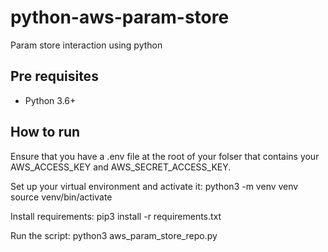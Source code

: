 # python-aws-param-store
Param store interaction using python

## Pre requisites
- Python 3.6+

## How to run
Ensure that you have a .env file at the root of your folser that contains your AWS_ACCESS_KEY and AWS_SECRET_ACCESS_KEY.

Set up your virtual environment and activate it:
python3 -m venv venv
source venv/bin/activate

Install requirements:
pip3 install -r requirements.txt

Run the script:
python3 aws_param_store_repo.py
